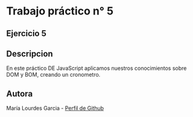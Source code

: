 # Trabajo práctico n° 5
## Ejercicio 5
## Descripcion
En este práctico DE JavaScript aplicamos nuestros conocimientos sobre DOM y BOM, creando un cronometro.

## Autora
María Lourdes Garcia - [Perfil de Github](https://github.com/lourdesgarciafyl)